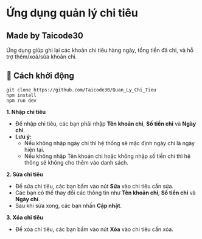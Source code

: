 # Ứng dụng quản lý chi tiêu
## Made by Taicode30
Ứng dụng giúp ghi lại các khoản chi tiêu hàng ngày, tổng tiền đã chi, và hỗ trợ thêm/xoá/sửa khoản chi.

## 🚀 Cách khởi động

```
git clone https://github.com/Taicode30/Quan_Ly_Chi_Tieu
npm install
npm run dev
```

**1. Nhập chi tiêu**
+ Để nhập chi tiêu, các bạn phải nhập __Tên khoản chi__, __Số tiền chi__ và __Ngày chi__.
+ **Lưu ý:**
    * Nếu không nhập ngày chi thì hệ thống sẽ mặc định ngày chi là ngày hiện tại.
    * Nếu không nhập Tên khoản chi hoặc không nhập sồ tiền chi thì hệ thông sẽ không cho thêm vào danh sách.

**2. Sửa chi tiêu**
+ Để sửa chi tiêu, các bạn bấm vào nút __Sửa__ vào chi tiêu cần sửa.
+ Các bạn có thể thay đổi các thông tin như __Tên khoản chi__, __Số tiền chi__ và __Ngày chi__.
+ Sau khi sửa xong, các bạn nhấn __Cập nhật__.

**3. Xóa chi tiêu**
+ Để xóa chi tiêu, các bạn bấm vào nút __Xóa__ vào chi tiêu cần xóa.
